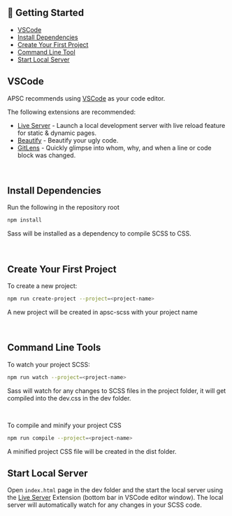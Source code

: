 ## 🔎 Getting Started

- [VSCode](#vscode)
- [Install Dependencies](#install-dependencies)
- [Create Your First Project](#create-your-first-project)
- [Command Line Tool](#command-line-tools)
- [Start Local Server](#start-local-server)

## VSCode

APSC recommends using [VSCode](https://code.visualstudio.com/) as your code editor.

The following extensions are recommended:

* [Live Server](https://marketplace.visualstudio.com/items?itemName=ritwickdey.LiveServer) - Launch a local development server with live reload feature for static & dynamic pages.
* [Beautify](https://marketplace.visualstudio.com/items?itemName=HookyQR.beautify) - Beautify your ugly code.
* [GitLens](https://marketplace.visualstudio.com/items?itemName=eamodio.gitlens) - Quickly glimpse into whom, why, and when a line or code block was changed.

<br />

## Install Dependencies

Run the following in the repository root

```bash
npm install
```

Sass will be installed as a dependency to compile SCSS to CSS.

<br />

## Create Your First Project

To create a new project:

```bash
npm run create-project --project=<project-name>
```

A new project will be created in apsc-scss with your project name

<br />

## Command Line Tools

To watch your project SCSS:

```bash
npm run watch --project=<project-name>
```
Sass will watch for any changes to SCSS files in the project folder, it will get compiled into the dev.css in the dev folder.  

<br />

To compile and minify your project CSS

```bash
npm run compile --project=<project-name>
```

A minified project CSS file will be created in the dist folder.

## Start Local Server

Open ```index.html``` page in the dev folder and the start the local server using the [Live Server](https://marketplace.visualstudio.com/items?itemName=ritwickdey.LiveServer) Extension (bottom bar in VSCode editor window). The local server will automatically watch for any changes in your SCSS code.